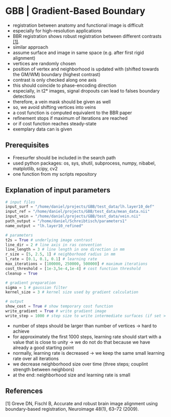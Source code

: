 GBB | Gradient-Based Boundary
===

- registration between anatomy and functional image is difficult
- especially for high-resolution applications
- BBR registration shows robust registration between different contrasts [[1]](#1).
- similar approach
- assume surface and image in same space (e.g. after first rigid alignment)
- vertices are randomly chosen
- position of vertex and neighborhood is updated with (shifted towards the GM/WM) boundary (highest contrast)
- contrast is only checked along one axis
- this should coincide to phase-encoding direction
- especially, in t2* images, signal dropouts can lead to falses boundary detections
- therefore, a vein mask should be given as well
- so, we avoid shifting vertices into veins
- a cost function is computed equivalent to the BBR paper
- refinement stops if maximum of iterations are reached
- or if cost function reaches steady-state
- exemplary data can is given

## Prerequisites
- Freesurfer should be included in the search path
- used python packages: os, sys, shutil, subprocess, numpy, nibabel, matplotlib, scipy, cv2
- one function from my scripts repository

## Explanation of input parameters
```python
# input files
input_surf = "/home/daniel/projects/GBB/test_data/lh.layer10_def"
input_ref = "/home/daniel/projects/GBB/test_data/mean_data.nii"
input_vein = "/home/daniel/projects/GBB/test_data/vein.nii"
path_output = "/home/daniel/Schreibtisch/parameters1"
name_output = "lh.layer10_refined"

# parameters
t2s = True # underlying image contrast
line_dir = 2 # line axis in ras convention
line_length = 3 # line length in one direction in mm
r_size = [5, 2.5, 1] # neighborhood radius in mm
l_rate = [0.1, 0.1, 0.1] # learning rate
max_iterations = [100000, 250000, 500000] # maximum iterations
cost_threshold = [1e-3,5e-4,1e-4] # cost function threshold
cleanup = True

# gradient preparation
sigma = 1 # gaussian filter
kernel_size = 3 # kernel size used by gradient calculation

# output
show_cost = True # show temporary cost function
write_gradient = True # write gradient image
write_step = 1000 # step size to write intermediate surfaces (if set > 0)
```

- number of steps should be larger than number of vertices -> hard to achieve
- for approximately the first 1000 steps, learning rate should start with a value that is close to unity -> we do not do that because we have already a good starting point
- normally, learning rate is decreased -> we keep the same small learning rate over all iterations
- we decrease neighborhood size over time (three steps; couplint strength between neighbors)
- at the end: neighborhood size and learning rate is small


## References
<a id="1">[1]</a> Greve DN, Fischl B, Accurate and robust brain image alignment using boundary-based registration, Neuroimage 48(1), 63&ndash;72 (2009).